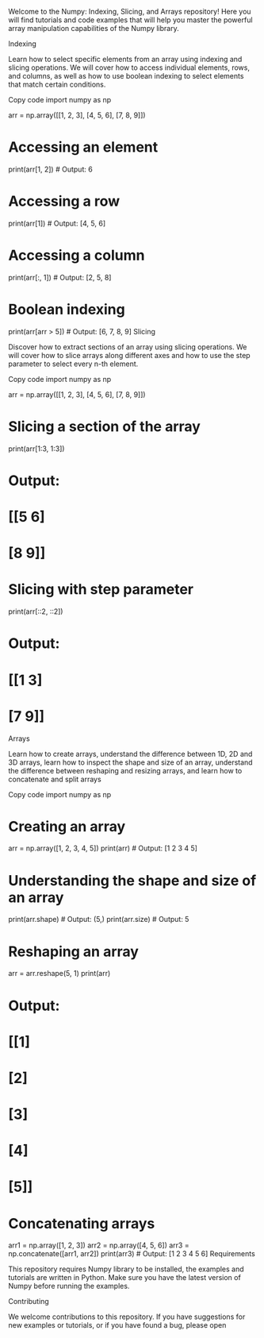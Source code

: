 Welcome to the Numpy: Indexing, Slicing, and Arrays repository! Here you will find tutorials and code examples that will help you master the powerful array manipulation capabilities of the Numpy library.

Indexing

Learn how to select specific elements from an array using indexing and slicing operations. We will cover how to access individual elements, rows, and columns, as well as how to use boolean indexing to select elements that match certain conditions.

Copy code
import numpy as np

arr = np.array([[1, 2, 3], [4, 5, 6], [7, 8, 9]])

# Accessing an element
print(arr[1, 2]) # Output: 6

# Accessing a row
print(arr[1]) # Output: [4, 5, 6]

# Accessing a column
print(arr[:, 1]) # Output: [2, 5, 8]

# Boolean indexing
print(arr[arr > 5]) # Output: [6, 7, 8, 9]
Slicing

Discover how to extract sections of an array using slicing operations. We will cover how to slice arrays along different axes and how to use the step parameter to select every n-th element.

Copy code
import numpy as np

arr = np.array([[1, 2, 3], [4, 5, 6], [7, 8, 9]])

# Slicing a section of the array
print(arr[1:3, 1:3])
# Output:
# [[5 6]
#  [8 9]]

# Slicing with step parameter
print(arr[::2, ::2])
# Output:
# [[1 3]
#  [7 9]]
Arrays

Learn how to create arrays, understand the difference between 1D, 2D and 3D arrays, learn how to inspect the shape and size of an array, understand the difference between reshaping and resizing arrays, and learn how to concatenate and split arrays

Copy code
import numpy as np

# Creating an array
arr = np.array([1, 2, 3, 4, 5])
print(arr) # Output: [1 2 3 4 5]

# Understanding the shape and size of an array
print(arr.shape) # Output: (5,)
print(arr.size) # Output: 5

# Reshaping an array
arr = arr.reshape(5, 1)
print(arr)
# Output:
# [[1]
#  [2]
#  [3]
#  [4]
#  [5]]

# Concatenating arrays
arr1 = np.array([1, 2, 3])
arr2 = np.array([4, 5, 6])
arr3 = np.concatenate([arr1, arr2])
print(arr3) # Output: [1 2 3 4 5 6]
Requirements

This repository requires Numpy library to be installed, the examples and tutorials are written in Python. Make sure you have the latest version of Numpy before running the examples.

Contributing

We welcome contributions to this repository. If you have suggestions for new examples or tutorials, or if you have found a bug, please open

